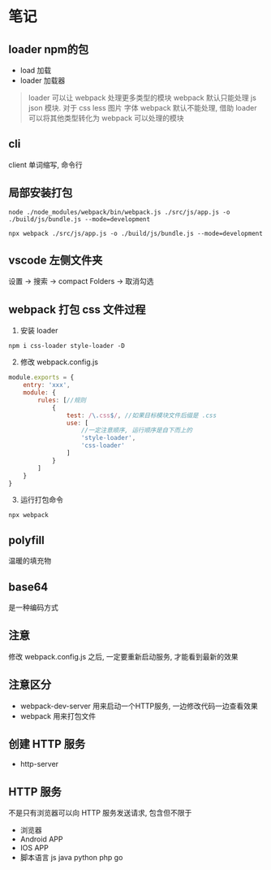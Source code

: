 # 笔记

## loader npm的包
* load 加载
* loader 加载器
> loader 可以让 webpack 处理更多类型的模块
> webpack 默认只能处理 js json 模块.  对于 css less 图片 字体 webpack 默认不能处理, 借助 loader 可以将其他类型转化为 webpack 可以处理的模块

## cli
client 单词缩写, 命令行

## 局部安装打包
```
node ./node_modules/webpack/bin/webpack.js ./src/js/app.js -o ./build/js/bundle.js --mode=development  

npx webpack ./src/js/app.js -o ./build/js/bundle.js --mode=development
```

## vscode 左侧文件夹
设置 -> 搜索 -> compact Folders -> 取消勾选

## webpack 打包 css 文件过程
1. 安装 loader
```
npm i css-loader style-loader -D
```
2. 修改 webpack.config.js
```js
module.exports = {
    entry: 'xxx',
    module: {
        rules: [//规则
            {
                test: /\.css$/, //如果目标模块文件后缀是 .css
                use: [
                    //一定注意顺序, 运行顺序是自下而上的
                    'style-loader',
                    'css-loader'
                ]
            }
        ]
    }
}
```
3. 运行打包命令
```
npx webpack
```

## polyfill
温暖的填充物

## base64
是一种编码方式

## 注意
修改 webpack.config.js 之后, 一定要重新启动服务, 才能看到最新的效果

## 注意区分
* webpack-dev-server 用来启动一个HTTP服务, 一边修改代码一边查看效果
* webpack            用来打包文件

## 创建 HTTP 服务
* http-server

## HTTP 服务
不是只有浏览器可以向 HTTP 服务发送请求, 包含但不限于
* 浏览器
* Android APP
* IOS   APP
* 脚本语言 js  java  python  php  go   


